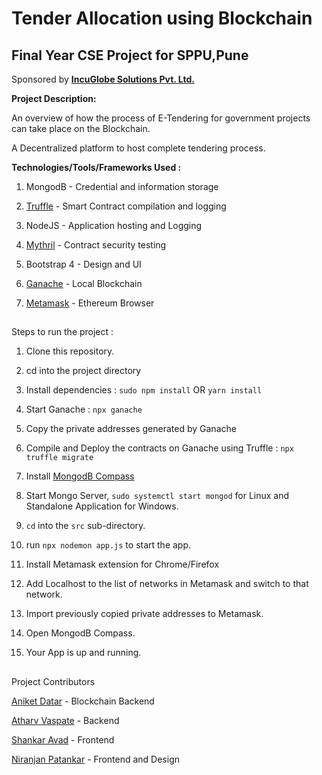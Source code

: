 # Tender Allocation using Blockchain 

## Final Year CSE Project for SPPU,Pune
Sponsored by **[IncuGlobe Solutions Pvt. Ltd.](http://www.incuglobe.com)**




**Project Description:**

  An overview of how the process of E-Tendering for government projects can take place on the Blockchain.
  
  A Decentralized platform to host complete tendering process.
  
  
  
  **Technologies/Tools/Frameworks Used :**
  
  1. MongodB - Credential and information storage
  
  2. [Truffle](https://github.com/trufflesuite/truffle) - Smart Contract compilation and logging
  
  3. NodeJS - Application hosting and Logging
  
  4. [Mythril](https://github.com/ConsenSys/mythril) - Contract security testing
  
  5. Bootstrap 4 - Design and UI
  
  6. [Ganache](https://github.com/trufflesuite/ganache) - Local Blockchain
  
  7. [Metamask](https://github.com/MetaMask/metamask-extension)  - Ethereum Browser
  
  ##
  
  Steps to run the project :


  1. Clone this repository.
  
  2. cd into the project directory
  
  3. Install dependencies : `sudo npm install`  OR  `yarn install`
  
  4. Start Ganache : `npx ganache`
  
  5. Copy the private addresses generated by Ganache
  
  6. Compile and Deploy the contracts on Ganache using Truffle : `npx truffle migrate`
  
  7. Install [MongodB Compass](https://downloads.mongodb.com/compass/mongodb-compass_1.35.0_amd64.deb)
  
  8. Start Mongo Server, `sudo systemctl start mongod` for Linux and Standalone Application for Windows.
  
  9. `cd` into the `src` sub-directory.
  
  10. run `npx nodemon app.js` to start the app.
  
  11. Install Metamask extension for Chrome/Firefox
  
  12. Add Localhost to the list of networks in Metamask and switch to that network.
  
  13. Import previously copied private addresses to Metamask.
  
  14. Open MongodB Compass. 
  
  15. Your App is up and running. 
  
  
##

Project Contributors


[Aniket Datar](https://github.com/D4T4R) - Blockchain Backend

[Atharv Vaspate](https://github.com/Atharv73) - Backend

[Shankar Avad](https://github.com/Shankar247) - Frontend
  
[Niranjan Patankar](https://github.com/nira07) - Frontend and Design
